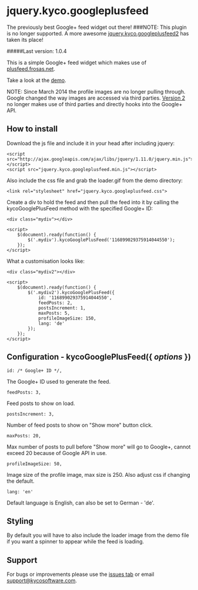 jquery.kyco.googleplusfeed
==========================

The previously best Google+ feed widget out there!
###NOTE: This plugin is no longer supported. A more awesome [jquery.kyco.googleplusfeed2](https://github.com/kyco/jquery.kyco.googleplusfeed2) has taken its place!

#####Last version: 1.0.4

This is a simple Google+ feed widget which makes use of [plusfeed.frosas.net](http://plusfeed.frosas.net/).

Take a look at the [demo](http://www.kycosoftware.com/projects/demo/googleplus-feed-widget).

NOTE: Since March 2014 the profile images are no longer pulling through. Google changed the way images are accessed via third parties. [Version 2](https://github.com/kyco/jquery.kyco.googleplusfeed2) no longer makes use of third parties and directly hooks into the Google+ API.


How to install
--------------

Download the js file and include it in your head after including jquery:

	<script src="http://ajax.googleapis.com/ajax/libs/jquery/1.11.0/jquery.min.js"></script>
	<script src="jquery.kyco.googleplusfeed.min.js"></script>

Also include the css file and grab the loader.gif from the demo directory:

	<link rel="stylesheet" href="jquery.kyco.googleplusfeed.css">

Create a div to hold the feed and then pull the feed into it by calling the 
kycoGooglePlusFeed method with the specified Google+ ID:

	<div class="mydiv"></div>
	
	<script>
		$(document).ready(function() {
			$('.mydiv').kycoGooglePlusFeed('116899029375914044550');
		});
	</script>

What a customisation looks like:

	<div class="mydiv2"></div>
	
	<script>
		$(document).ready(function() {
			$('.mydiv2').kycoGooglePlusFeed({
				id: '116899029375914044550',
				feedPosts: 2,
				postsIncrement: 1,
				maxPosts: 5,
				profileImageSize: 150,
				lang: 'de'
			});
		});
	</script>


Configuration - kycoGooglePlusFeed({ *options* })
-------------------------------------------------

	id: /* Google+ ID */,

The Google+ ID used to generate the feed.

	feedPosts: 3,

Feed posts to show on load.

	postsIncrement: 3,

Number of feed posts to show on "Show more" button click.

	maxPosts: 20,

Max number of posts to pull before "Show more" will go to Google+, cannot exceed 20 
because of Google API in use.

	profileImageSize: 50,

Image size of the profile image, max size is 250. Also adjust css if changing the default.

	lang: 'en'

Default language is English, can also be set to German - 'de'.


Styling
-------

By default you will have to also include the loader image from the demo file if you want
a spinner to appear while the feed is loading.


Support
-------

For bugs or improvements please use the [issues tab](https://github.com/kyco/jquery.kyco.googleplusfeed/issues)
or email [support@kycosoftware.com](mailto:support@kycosoftware.com).
